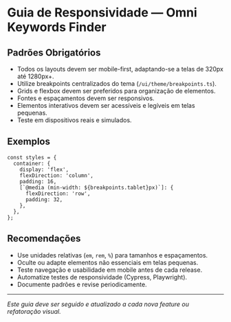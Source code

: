 # Guia de Responsividade — Omni Keywords Finder

## Padrões Obrigatórios

- Todos os layouts devem ser mobile-first, adaptando-se a telas de 320px até 1280px+.
- Utilize breakpoints centralizados do tema (`/ui/theme/breakpoints.ts`).
- Grids e flexbox devem ser preferidos para organização de elementos.
- Fontes e espaçamentos devem ser responsivos.
- Elementos interativos devem ser acessíveis e legíveis em telas pequenas.
- Teste em dispositivos reais e simulados.

## Exemplos

```tsx
const styles = {
  container: {
    display: 'flex',
    flexDirection: 'column',
    padding: 16,
    [`@media (min-width: ${breakpoints.tablet}px)`]: {
      flexDirection: 'row',
      padding: 32,
    },
  },
};
```

## Recomendações

- Use unidades relativas (`em`, `rem`, `%`) para tamanhos e espaçamentos.
- Oculte ou adapte elementos não essenciais em telas pequenas.
- Teste navegação e usabilidade em mobile antes de cada release.
- Automatize testes de responsividade (Cypress, Playwright).
- Documente padrões e revise periodicamente.

---

*Este guia deve ser seguido e atualizado a cada nova feature ou refatoração visual.* 